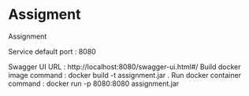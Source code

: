 # Assigment
Assignment

Service default port : 8080


Swagger UI URL : http://localhost:8080/swagger-ui.html#/
Build docker image command : docker build -t assignment.jar .
Run docker container command : docker run -p 8080:8080 assignment.jar
